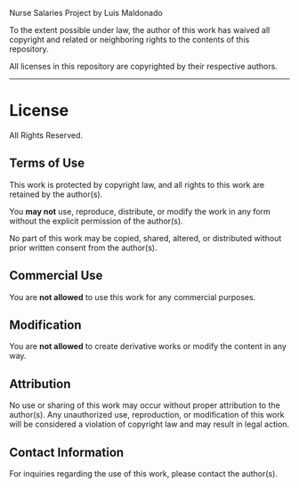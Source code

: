 Nurse Salaries Project by Luis Maldonado

To the extent possible under law, the author of this work has waived
all copyright and related or neighboring rights to the contents of this repository.

All licenses in this repository are copyrighted by their respective authors.

---

# License

All Rights Reserved.

## Terms of Use

This work is protected by copyright law, and all rights to this work are retained by the author(s).

You **may not** use, reproduce, distribute, or modify the work in any form without the explicit permission of the author(s).

No part of this work may be copied, shared, altered, or distributed without prior written consent from the author(s).

## Commercial Use

You are **not allowed** to use this work for any commercial purposes.

## Modification

You are **not allowed** to create derivative works or modify the content in any way.

## Attribution

No use or sharing of this work may occur without proper attribution to the author(s). Any unauthorized use, reproduction, or modification of this work will be considered a violation of copyright law and may result in legal action.

## Contact Information

For inquiries regarding the use of this work, please contact the author(s).
